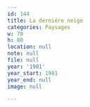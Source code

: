 ```yaml
---
id: 144
title: La derniére neige
categories: Paysages
w: 70
h: 80
location: null
note: null
file: null
year: '1981'
year_start: 1981
year_end: null
image: null

---
```

